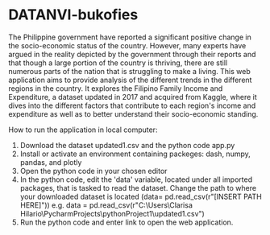 # DATANVI-bukofies
The Philippine government have reported a significant positive change in the socio-economic status of the country. However, many experts have argued in the reality depicted by the government through their reports and that though a large portion of the country is thriving, there are still numerous parts of the nation that is struggling to make a living. This web application aims to provide analysis of the different trends in the different regions in the country. It explores the Filipino Family Income and Expenditure, a dataset updated in 2017 and acquired from Kaggle, where it dives into the different factors that contribute to each region's income and expenditure as well as to better understand their socio-economic standing.


How to run the application in local computer:
1. Download the dataset updated1.csv and the python code app.py
2. Install or activate an environment containing packeges: dash, numpy, pandas, and plotly
3. Open the python code in your chosen editor
4. In the python code, edit the 'data' variable, located under all imported packages, that is tasked to read the dataset. Change the path to where your downloaded dataset is located 
    (data= pd.read_csv(r"[INSERT PATH HERE]")) e.g. data = pd.read_csv(r"C:\Users\Clarisa Hilario\PycharmProjects\pythonProject1\updated1.csv")
5. Run the python code and enter link to open the web application.
